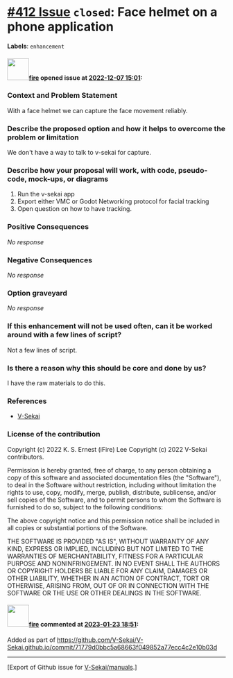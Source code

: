 # [\#412 Issue](https://github.com/V-Sekai/manuals/issues/412) `closed`: Face helmet on a phone application
**Labels**: `enhancement`


#### <img src="https://avatars.githubusercontent.com/u/32321?u=c2e06a3d2b49a467aa907e54aa259516440267cc&v=4" width="50">[fire](https://github.com/fire) opened issue at [2022-12-07 15:01](https://github.com/V-Sekai/manuals/issues/412):

### Context and Problem Statement

With a face helmet we can capture the face movement reliably.

### Describe the proposed option and how it helps to overcome the problem or limitation

We don't have a way to talk to v-sekai for capture.



### Describe how your proposal will work, with code, pseudo-code, mock-ups, or diagrams

1. Run the v-sekai app
2. Export either VMC or Godot Networking protocol for facial tracking
3. Open question on how to have tracking.


### Positive Consequences

_No response_

### Negative Consequences

_No response_

### Option graveyard

_No response_

### If this enhancement will not be used often, can it be worked around with a few lines of script?

Not a few lines of script.

### Is there a reason why this should be core and done by us?

I have the raw materials to do this.

### References

- [V-Sekai](https://v-sekai.org/)


### License of the contribution

Copyright (c) 2022 K. S. Ernest (iFire) Lee
Copyright (c) 2022 V-Sekai contributors.

Permission is hereby granted, free of charge, to any person obtaining a copy of this software and associated documentation files (the "Software"), to deal in the Software without restriction, including without limitation the rights to use, copy, modify, merge, publish, distribute, sublicense, and/or sell copies of the Software, and to permit persons to whom the Software is furnished to do so, subject to the following conditions:

The above copyright notice and this permission notice shall be included in all copies or substantial portions of the Software.

THE SOFTWARE IS PROVIDED "AS IS", WITHOUT WARRANTY OF ANY KIND, EXPRESS OR IMPLIED, INCLUDING BUT NOT LIMITED TO THE WARRANTIES OF MERCHANTABILITY, FITNESS FOR A PARTICULAR PURPOSE AND NONINFRINGEMENT. IN NO EVENT SHALL THE AUTHORS OR COPYRIGHT HOLDERS BE LIABLE FOR ANY CLAIM, DAMAGES OR OTHER LIABILITY, WHETHER IN AN ACTION OF CONTRACT, TORT OR OTHERWISE, ARISING FROM, OUT OF OR IN CONNECTION WITH THE SOFTWARE OR THE USE OR OTHER DEALINGS IN THE SOFTWARE.


#### <img src="https://avatars.githubusercontent.com/u/32321?u=c2e06a3d2b49a467aa907e54aa259516440267cc&v=4" width="50">[fire](https://github.com/fire) commented at [2023-01-23 18:51](https://github.com/V-Sekai/manuals/issues/412#issuecomment-1400818821):

Added as part of https://github.com/V-Sekai/V-Sekai.github.io/commit/71779d0bbc5a68663f049852a77ecc4c2e10b03d


-------------------------------------------------------------------------------



[Export of Github issue for [V-Sekai/manuals](https://github.com/V-Sekai/manuals).]
